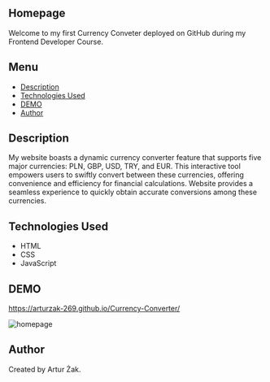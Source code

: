 ## Homepage
Welcome to my first Currency Conveter deployed on GitHub during my Frontend Developer Course. 

## Menu
* [Description](#description)
* [Technologies Used](#technologies-used)
* [DEMO](#demo)
* [Author](#author)

## Description 
My website boasts a dynamic currency converter feature that supports five major currencies: PLN, GBP, USD, TRY, and EUR. This interactive tool empowers users to swiftly convert between these currencies, offering convenience and efficiency for financial calculations. Website provides a seamless experience to quickly obtain accurate conversions among these currencies.

## Technologies Used
- HTML
- CSS
- JavaScript

## DEMO
https://arturzak-269.github.io/Currency-Converter/

![homepage](https://github.com/ArturZak-269)

## Author
Created by Artur Żak.
